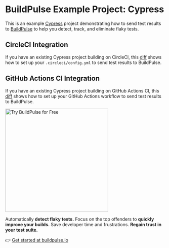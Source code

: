 # BuildPulse Example Project: Cypress

This is an example [Cypress](https://www.cypress.io) project demonstrating how to send test results to [BuildPulse](https://buildpulse.io) to help you detect, track, and eliminate flaky tests.

## CircleCI Integration

If you have an existing Cypress project building on CircleCI, this [diff](https://github.com/buildpulse/buildpulse-example-cypress/compare/pre-buildpulse...circle-ci) shows how to set up your `.circleci/config.yml` to send test results to BuildPulse.

## GitHub Actions CI Integration

If you have an existing Cypress project building on GitHub Actions CI, this [diff](https://github.com/buildpulse/buildpulse-example-cypress/compare/pre-buildpulse...github-actions) shows how to set up your GitHub Actions workflow to send test results to BuildPulse.

<p>
  <a href="https://buildpulse.io?utm_source=github.com&utm_campaign=example-repositories&utm_content=cypress-button">
    <img width="325" title="Automatically detect flaky Cypress tests with BuildPulse" alt="Try BuildPulse for Free" src="https://user-images.githubusercontent.com/2988/86935247-9f059b80-c10a-11ea-9579-575b357e70d6.png">
  </a>
</p>

Automatically **detect flaky tests.** Focus on the top offenders to **quickly improve your builds.** Save developer time and frustrations. **Regain trust in your test suite.**

👉 [Get started at buildpulse.io](https://buildpulse.io?utm_source=github.com&utm_campaign=example-repositories&utm_content=cypress-text-link)
